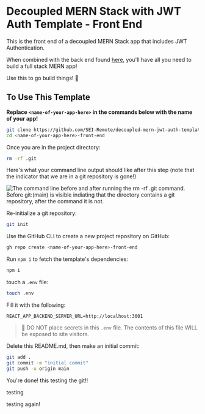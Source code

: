 # Decoupled MERN Stack with JWT Auth Template - Front End

This is the front end of a decoupled MERN Stack app that includes JWT Authentication.

When combined with the back end found [here](https://github.com/SEI-Remote/decoupled-mern-jwt-auth-template-back-end), you'll have all you need to build a full stack MERN app!

Use this to go build things! 🚀

## To Use This Template

**Replace `<name-of-your-app-here>` in the commands below with the name of your app!**

```bash
git clone https://github.com/SEI-Remote/decoupled-mern-jwt-auth-template-front-end <name-of-your-app-here>-front-end
cd <name-of-your-app-here>-front-end
```

Once you are in the project directory:

```bash
rm -rf .git
```

Here's what your command line output should like after this step (note that the indicator that we are in a git repository is gone!)

<img src="https://i.imgur.com/L47kNOZ.png" alt="The command line before and after running the rm -rf .git command. Before git:(main) is visible indiating that the directory contains a git repository, after the command it is not.">

Re-initialize a git repository:

```bash
git init
```

Use the GitHub CLI to create a new project repository on GitHub:

```bash
gh repo create <name-of-your-app-here>-front-end
```

Run `npm i` to fetch the template's dependencies:

```bash
npm i
```

touch a `.env` file:

```bash
touch .env
```

Fill it with the following:

```
REACT_APP_BACKEND_SERVER_URL=http://localhost:3001
```

> 🚨 DO NOT place secrets in this `.env` file. The contents of this file WILL be exposed to site visitors.

Delete this README.md, then make an initial commit:

```bash
git add .
git commit -m "initial commit"
git push -u origin main
```

You're done!
this testing the git!!

testing


testing again!